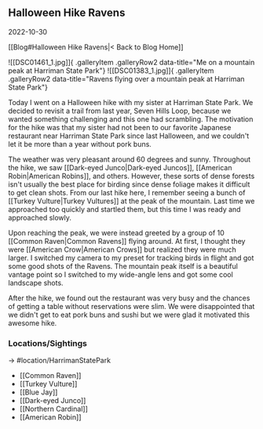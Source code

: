 
## Halloween Hike Ravens
2022-10-30

[[Blog#Halloween Hike Ravens|< Back to Blog Home]]

![[DSC01461_1.jpg]]{ .galleryItem .galleryRow2 data-title="Me on a mountain peak at Harriman State Park"}
![[DSC01383_1.jpg]]{ .galleryItem .galleryRow2 data-title="Ravens flying over a mountain peak at Harriman State Park"}

Today I went on a Halloween hike with my sister at Harriman State Park. We decided to revisit a trail from last year, Seven Hills Loop, because we wanted something challenging and this one had scrambling. The motivation for the hike was that my sister had not been to our favorite Japanese restaurant near Harriman State Park since last Halloween, and we couldn't let it be more than a year without pork buns.

The weather was very pleasant around 60 degrees and sunny. Throughout the hike, we saw [[Dark-eyed Junco|Dark-eyed Juncos]], [[American Robin|American Robins]], and others. However, these sorts of dense forests isn't usually the best place for birding since dense foliage makes it difficult to get clean shots. From our last hike here, I remember seeing a bunch of [[Turkey Vulture|Turkey Vultures]] at the peak of the mountain. Last time we approached too quickly and startled them, but this time I was ready and approached slowly. 

Upon reaching the peak, we were instead greeted by a group of 10 [[Common Raven|Common Ravens]] flying around. At first, I thought they were [[American Crow|American Crows]] but realized they were much larger. I switched my camera to my preset for tracking birds in flight and got some good shots of the Ravens. The mountain peak itself is a beautiful vantage point so I switched to my wide-angle lens and got some cool landscape shots.

After the hike, we found out the restaurant was very busy and the chances of getting a table without reservations were slim. We were disappointed that we didn't get to eat pork buns and sushi but we were glad it motivated this awesome hike.

### Locations/Sightings

-> #location/HarrimanStatePark 

- [[Common Raven]]
- [[Turkey Vulture]]
- [[Blue Jay]]
- [[Dark-eyed Junco]]
- [[Northern Cardinal]]
- [[American Robin]]